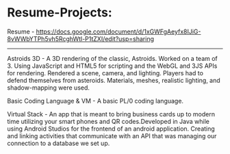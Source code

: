 # Resume-Projects: 
Resume - https://docs.google.com/document/d/1xGWFgAeyfx8IJiG-8vWWbYTPh5vh5RcghWtl-P1tZXI/edit?usp=sharing
_________________________________________________________________________________________________________________________________________________________________________
 Astroids 3D - A 3D rendering of the classic, Astroids. Worked on a team of 3. Using JavaScript and HTML5 for scripting and the WebGL and 3JS APIs for rendering. 
              Rendered a scene, camera, and lighting. Players had to defend themselves from asteroids. Materials, meshes, realistic lighting, and shadow-mapping 
              were used.

 Basic Coding Language & VM - A basic PL/0 coding language.
 
 Virtual Stack - An app that is meant to bring business cards up to modern time utilizing your smart phones and QR codes.Developed in Java while using Android Studios
                 for the frontend of an android application. Creating and linking activities that communicate with an API that was managing our connection to a database
                 we set up.
